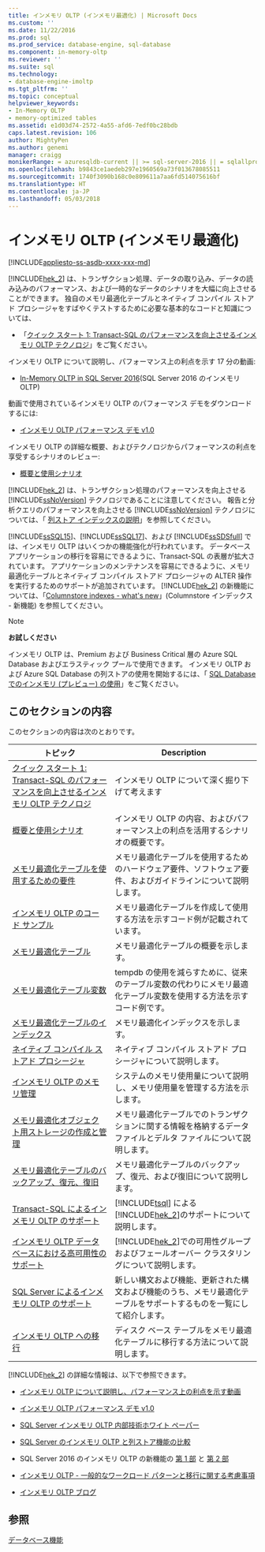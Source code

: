 ```yaml
---
title: インメモリ OLTP (インメモリ最適化) | Microsoft Docs
ms.custom: ''
ms.date: 11/22/2016
ms.prod: sql
ms.prod_service: database-engine, sql-database
ms.component: in-memory-oltp
ms.reviewer: ''
ms.suite: sql
ms.technology:
- database-engine-imoltp
ms.tgt_pltfrm: ''
ms.topic: conceptual
helpviewer_keywords:
- In-Memory OLTP
- memory-optimized tables
ms.assetid: e1d03d74-2572-4a55-afd6-7edf0bc28bdb
caps.latest.revision: 106
author: MightyPen
ms.author: genemi
manager: craigg
monikerRange: = azuresqldb-current || >= sql-server-2016 || = sqlallproducts-allversions
ms.openlocfilehash: b9843ce1aedeb297e1960569a73f013678085511
ms.sourcegitcommit: 1740f3090b168c0e809611a7aa6fd514075616bf
ms.translationtype: HT
ms.contentlocale: ja-JP
ms.lasthandoff: 05/03/2018
---
```

# <a name="in-memory-oltp-in-memory-optimization"></a>インメモリ OLTP (インメモリ最適化)
[!INCLUDE[appliesto-ss-asdb-xxxx-xxx-md](../../includes/appliesto-ss-asdb-xxxx-xxx-md.md)]

 [!INCLUDE[hek_2](../../includes/hek-2-md.md)] は、トランザクション処理、データの取り込み、データの読み込みのパフォーマンス、および一時的なデータのシナリオを大幅に向上させることができます。  独自のメモリ最適化テーブルとネイティブ コンパイル ストアド プロシージャをすばやくテストするために必要な基本的なコードと知識については、
 -  「[クイック スタート 1: Transact-SQL のパフォーマンスを向上させるインメモリ OLTP テクノロジ](../../relational-databases/in-memory-oltp/survey-of-initial-areas-in-in-memory-oltp.md)」をご覧ください。  
 
インメモリ OLTP について説明し、パフォーマンス上の利点を示す 17 分の動画:

-  [In-Memory OLTP in SQL Server 2016](https://www.youtube.com/watch?v=l5l5eophmK4)(SQL Server 2016 のインメモリ OLTP)

動画で使用されているインメモリ OLTP のパフォーマンス デモをダウンロードするには: 

- [インメモリ OLTP パフォーマンス デモ v1.0](https://github.com/Microsoft/sql-server-samples/releases/tag/in-memory-oltp-demo-v1.0)

インメモリ OLTP の詳細な概要、およびテクノロジからパフォーマンスの利点を享受するシナリオのレビュー:

- [概要と使用シナリオ](../../relational-databases/in-memory-oltp/overview-and-usage-scenarios.md)
 
 [!INCLUDE[hek_2](../../includes/hek-2-md.md)] は、トランザクション処理のパフォーマンスを向上させる [!INCLUDE[ssNoVersion](../../includes/ssnoversion-md.md)] テクノロジであることに注意してください。 報告と分析クエリのパフォーマンスを向上させる [!INCLUDE[ssNoVersion](../../includes/ssnoversion-md.md)] テクノロジについては、「 [列ストア インデックスの説明](../../relational-databases/indexes/columnstore-indexes-overview.md)」を参照してください。
  
 [!INCLUDE[ssSQL15](../../includes/sssql15-md.md)]、[!INCLUDE[ssSQL17](../../includes/sssql17-md.md)]、および [!INCLUDE[ssSDSfull](../../includes/sssdsfull-md.md)] では、インメモリ OLTP はいくつかの機能強化が行われています。 データベース アプリケーションの移行を容易にできるように、Transact-SQL の表層が拡大されています。 アプリケーションのメンテナンスを容易にできるように、メモリ最適化テーブルとネイティブ コンパイル ストアド プロシージャの ALTER 操作を実行するためのサポートが追加されています。 [!INCLUDE[hek_2](../../includes/hek-2-md.md)] の新機能については、「[Columnstore indexes - what's new](../../relational-databases/indexes/columnstore-indexes-what-s-new.md)」(Columnstore インデックス - 新機能) を参照してください。  
  
> [!NOTE]  
>  **お試しください**  
>   
>  インメモリ OLTP は、Premium および Business Critical 層の Azure SQL Database およびエラスティック プールで使用できます。 インメモリ OLTP および Azure SQL Database の列ストアの使用を開始するには、「 [SQL Database でのインメモリ (プレビュー) の使用](https://azure.microsoft.com/documentation/articles/sql-database-in-memory/)」をご覧ください。  
  

## <a name="in-this-section"></a>このセクションの内容  
 このセクションの内容は次のとおりです。  
  
|トピック|Description|  
|-----------|-----------------|  
|[クイック スタート 1: Transact-SQL のパフォーマンスを向上させるインメモリ OLTP テクノロジ](../../relational-databases/in-memory-oltp/survey-of-initial-areas-in-in-memory-oltp.md)|インメモリ OLTP について深く掘り下げて考えます|
|[概要と使用シナリオ](../../relational-databases/in-memory-oltp/overview-and-usage-scenarios.md)|インメモリ OLTP の内容、およびパフォーマンス上の利点を活用するシナリオの概要です。|
|[メモリ最適化テーブルを使用するための要件](../../relational-databases/in-memory-oltp/requirements-for-using-memory-optimized-tables.md)|メモリ最適化テーブルを使用するためのハードウェア要件、ソフトウェア要件、およびガイドラインについて説明します。|  
|[インメモリ OLTP のコード サンプル](../../relational-databases/in-memory-oltp/in-memory-oltp-code-samples.md)|メモリ最適化テーブルを作成して使用する方法を示すコード例が記載されています。|  
|[メモリ最適化テーブル](../../relational-databases/in-memory-oltp/memory-optimized-tables.md)|メモリ最適化テーブルの概要を示します。|  
|[メモリ最適化テーブル変数](http://msdn.microsoft.com/library/bd102e95-53e2-4da6-9b8b-0e4f02d286d3)|tempdb の使用を減らすために、従来のテーブル変数の代わりにメモリ最適化テーブル変数を使用する方法を示すコード例です。|  
|[メモリ最適化テーブルのインデックス](http://msdn.microsoft.com/library/86805eeb-6972-45d8-8369-16ededc535c7)|メモリ最適化インデックスを示します。|  
|[ネイティブ コンパイル ストアド プロシージャ](../../relational-databases/in-memory-oltp/natively-compiled-stored-procedures.md)|ネイティブ コンパイル ストアド プロシージャについて説明します。|  
|[インメモリ OLTP のメモリ管理](http://msdn.microsoft.com/library/d82f21fa-6be1-4723-a72e-f2526fafd1b6)|システムのメモリ使用量について説明し、メモリ使用量を管理する方法を示します。|  
|[メモリ最適化オブジェクト用ストレージの作成と管理](../../relational-databases/in-memory-oltp/creating-and-managing-storage-for-memory-optimized-objects.md)|メモリ最適化テーブルでのトランザクションに関する情報を格納するデータ ファイルとデルタ ファイルについて説明します。|  
|[メモリ最適化テーブルのバックアップ、復元、復旧](http://msdn.microsoft.com/library/3f083347-0fbb-4b19-a6fb-1818d545e281)|メモリ最適化テーブルのバックアップ、復元、および復旧について説明します。|  
|[Transact-SQL によるインメモリ OLTP のサポート](../../relational-databases/in-memory-oltp/transact-sql-support-for-in-memory-oltp.md)|[!INCLUDE[tsql](../../includes/tsql-md.md)] による [!INCLUDE[hek_2](../../includes/hek-2-md.md)]のサポートについて説明します。|  
|[インメモリ OLTP データベースにおける高可用性のサポート](../../relational-databases/in-memory-oltp/high-availability-support-for-in-memory-oltp-databases.md)|[!INCLUDE[hek_2](../../includes/hek-2-md.md)]での可用性グループおよびフェールオーバー クラスタリングについて説明します。|  
|[SQL Server によるインメモリ OLTP のサポート](../../relational-databases/in-memory-oltp/sql-server-support-for-in-memory-oltp.md)|新しい構文および機能、更新された構文および機能のうち、メモリ最適化テーブルをサポートするものを一覧にして紹介します。|  
|[インメモリ OLTP への移行](../../relational-databases/in-memory-oltp/migrating-to-in-memory-oltp.md)|ディスク ベース テーブルをメモリ最適化テーブルに移行する方法について説明します。|  
  
 [!INCLUDE[hek_2](../../includes/hek-2-md.md)] の詳細な情報は、以下で参照できます。  

- [インメモリ OLTP について説明し、パフォーマンス上の利点を示す動画](https://www.youtube.com/watch?v=l5l5eophmK4)

- [インメモリ OLTP パフォーマンス デモ v1.0](https://github.com/Microsoft/sql-server-samples/releases/tag/in-memory-oltp-demo-v1.0)

-   [SQL Server インメモリ OLTP 内部技術ホワイト ペーパー](https://msdn.microsoft.com/library/mt764316.aspx)  

-   [SQL Server のインメモリ OLTP と列ストア機能の比較](http://download.microsoft.com/download/D/0/0/D0075580-6D72-403D-8B4D-C3BD88D58CE4/SQL_Server_2016_In_Memory_OLTP_and_Columnstore_Comparison_White_Paper.pdf)

-   SQL Server 2016 のインメモリ OLTP の新機能の [第 1 部](https://blogs.msdn.microsoft.com/sqlserverstorageengine/2015/11/12/in-memory-oltp-whats-new-in-sql2016-ctp3/) と [第 2 部](https://blogs.msdn.microsoft.com/sqlserverstorageengine/2016/03/25/whats-new-for-in-memory-oltp-in-sql-server-2016-since-ctp3/)
  
-   [インメモリ OLTP - 一般的なワークロード パターンと移行に関する考慮事項](http://msdn.microsoft.com/library/dn673538.aspx)  
  
-   [インメモリ OLTP ブログ](http://go.microsoft.com/fwlink/?LinkId=311696)  
  
## <a name="see-also"></a>参照  
 [データベース機能](../../relational-databases/database-features.md)  
  
  
